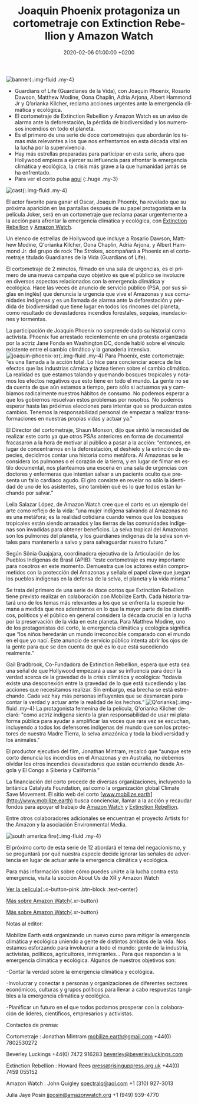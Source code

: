 ﻿---
layout: page-small-width
lang: es
title: "Joaquin Phoenix protagoniza un cortometraje con Extinction Rebellion y Amazon Watch"
slug: joaquin-phoenix-xr
date: 2020-02-06 01:00:00 +0200
categories:
  - press
published: true
header-class: "bg-black text-light-gray"
banner: 
seoImage: /assets/img/press/2020/02/06/banner.jpg
---
![banner](/assets/img/press/2020/02/06/banner.jpg){:.img-fluid .my-4}

-   Guardians of Life (Guardianes de la Vida), con Joaquin Phoenix, Rosario
    Dawson, Matthew Modine, Oona Chaplin, Adria Arjona, Albert Hammond Jr y
    Q’orianka Kilcher, reclama acciones urgentes ante la emergencia
    climática y ecológica.
-   El cortometraje de Extinction Rebellion y Amazon Watch es un aviso de
    alarma ante la deforestación, la pérdida de biodiversidad y los
    numerosos incendios en todo el planeta.
-   Es el primero de una serie de doce cortometrajes que abordarán los temas
    más relevantes a los que nos enfrentamos en esta década vital en la
    lucha por la supervivencia.
-   Hay más estrellas preparadas para participar en esta serie, ahora que
    Hollywood empieza a ejercer su influencia para afrontar la emergencia
    climática y ecológica, la crisis más grave a la que humanidad jamás se
    ha enfrentado.
-   Para ver el corto pulsa [aquí](http://www.mobilize.earth)
{:.huge .my-3}

![cast](/assets/img/press/2020/02/06/CastTurn.jpg){:.img-fluid .my-4}

El actor favorito para ganar el Oscar, Joaquin Phoenix, ha revelado que su
próxima aparición en las pantallas después de su papel protagonista en la
película Joker, será en un cortometraje que reclama pasar urgentemente a la
acción para afrontar la emergencia climática y ecológica, con [Extinction
Rebellion](https://rebellion.global/) y [Amazon
Watch](https://amazonwatch.org/).

Un elenco de estrellas de Hollywood que incluye a Rosario Dawson, Matthew
Modine, Q'orianka Kilcher, Oona Chaplin, Adria Arjona, y Albert Hammond
Jr. del grupo de rock The Strokes, acompañará a Phoenix en el cortometraje
titulado Guardianes de la Vida (Guardians of Life).

El cortometraje de 2 minutos, filmado en una sala de urgencias, es el
primero de una nueva campaña cuyo objetivo es que el público se involucre en
diversos aspectos relacionados con la emergencia climática y ecológica. Hace
las veces de anuncio de servicio público (PSA, por sus siglas en inglés) que
denuncia la urgencia que vive el Amazonas y sus comunidades indígenas y es
un llamada de alarma ante la deforestación y pérdida de biodiversidad que
tiene lugar en todos los rincones del planeta, como resultado de
devastadores incendios forestales, sequías, inundaciones y tormentas.

La participación de Joaquin Phoenix no sorprende dado su historial como
activista. Phoenix fue arrestado recientemente en una protesta organizada
por la actriz Jane Fonda en Washington DC, donde habló sobre el vínculo
existente entre el cambio climático y la ganadería intensiva.
![joaquin-phoenix-xr](/assets/img/press/2020/02/06/JoaquinStill_006.jpg){:.img-fluid
.my-4} Para Phoenix, este cortometraje: “es una llamada a la acción
total. Lo hice para concienciar acerca de los efectos que las industrias
cárnica y láctea tienen sobre el cambio climático. La realidad es que
estamos talando y quemando bosques tropicales y notamos los efectos
negativos que esto tiene en todo el mundo. La gente no se da cuenta de que
aún estamos a tiempo, pero sólo si actuamos ya y cambiamos radicalmente
nuestros hábitos de consumo. No podemos esperar a que los gobiernos
resuelvan estos problemas por nosotros. No podemos esperar hasta las
próximas elecciones para intentar que se produzcan estos cambios. Tenemos la
responsabilidad personal de empezar a realizar transformaciones en nuestras
propias vidas y actuar ya."

El Director del cortometraje, Shaun Monson, dijo que sintió la necesidad de
realizar este corto ya que otros PSAs anteriores en forma de documental
fracasaron a la hora de motivar al público a pasar a la acción: “entonces,
en lugar de concentrarnos en la deforestación, el deshielo y la extinción de
especies, decidimos contar una historia como metáfora. Al Amazonas se le
considera los pulmones o el corazón de la tierra, y en lugar de filmar en
estilo documental, nos planteamos una escena en una sala de urgencias con
doctores y enfermeras que intentan salvar a un paciente oculto que presenta
un fallo cardiaco agudo. El giro consiste en revelar no sólo la identidad de
uno de los asistentes, sino también qué es lo que todos están luchando por
salvar.”

Leila Salazar López, de Amazon Watch cree que el corto es un ejemplo del
arte como reflejo de la vida: “una mujer indígena salvando al Amazonas no es
una metáfora; es la realidad cotidiana cuando vemos que los bosques
tropicales están siendo arrasados y las tierras de las comunidades indígenas
son invadidas para obtener beneficios. La selva tropical del Amazonas son
los pulmones del planeta, y los guardianes indígenas de la selva son vitales
para mantenerla a salvo y para salvaguardar nuestro futuro.”

Según Sônia Guajajara, coordinadora ejecutiva de la Articulación de los
Pueblos Indígenas de Brasil (APIB): “este cortometraje es muy importante
para nosotros en este momento. Demuestra que los actores están comprometidos
con la protección del Amazonas y señala el papel clave que juegan los
pueblos indígenas en la defensa de la selva, el planeta y la vida misma.”

Se trata del primero de una serie de doce cortos que Extinction Rebellion
tiene previsto realizar en colaboración con Mobilize Earth. Cada historia
tratará uno de los temas más relevantes a los que se enfrenta la especie
humana a medida que nos adentramos en lo que la mayor parte de los
científicos, políticos y el público en general considera la década crucial
en la lucha por la preservación de la vida en este planeta.  Para Matthew
Modine, uno de los protagonistas del corto, la emergencia climática y
ecológica significa que “los niños heredarán un mundo irreconocible
comparado con el mundo en el que yo nací. Este anuncio de servicio público
intenta abrir los ojos de la gente para que se den cuenta de qué es lo que
está sucediendo realmente.”

Gail Bradbrook, Co-Fundadora de Extinction Rebellion, espera que esta sea
una señal de que Hollywood empezará a usar su influencia para decir la
verdad acerca de la gravedad de la crisis climática y ecológica: “todavía
existe una desconexión entre la gravedad de lo que está sucediendo y las
acciones que necesitamos realizar. Sin embargo, esa brecha se está
estrechando. Cada vez hay más personas influyentes que se desmarcan para
contar la verdad y actuar ante la realidad de los hechos.”
![Q'orianka](/assets/img/press/2020/02/06/QoriankaTurn.jpg){:.img-fluid
.my-4} La protagonista femenina de la película, Q'orianka Kilcher declaró:
"como actriz indígena siento la gran responsabilidad de usar mi plataforma
pública para ayudar a amplificar las voces que rara vez se escuchan,
incluyendo a todos los defensores indígenas del mundo que son los
protectores de nuestra Madre Tierra, la selva amazónica y toda la
biodiversidad y los animales."

El productor ejecutivo del film, Jonathan Mintram, recalcó que “aunque este
corto denuncia los incendios en el Amazonas y en Australia, no debemos
olvidar los otros incendios devastadores que están ocurriendo desde Angola y
El Congo a Siberia y California.”

La financiación del corto procede de diversas organizaciones, incluyendo la
británica Catalysts Foundation, así como la organización global Climate Save
Movement. El sitio web del corto
[www.mobilize.earth](http://www.mobilize.earth) busca concienciar, llamar a
la acción y recaudar fondos para apoyar el trabajo de [Amazon
Watch](https://amazonwatch.org/) y [Extinction
Rebellion](https://rebellion.global/).

Entre otros colaboradores adicionales se encuentran el proyecto Artists for
the Amazon y la asociación Environmental Media.

![south america
fire](/assets/img/press/2020/02/06/SouthAmericaFire.jpg){:.img-fluid .my-4}

El próximo corto de esta serie de 12 abordará el tema del negacionismo, y se
preguntará por qué nuestra especie decide ignorar las señales de advertencia
en lugar de actuar ante la emergencia climática y ecológica.

Para más información sobre cómo puedes unirte a la lucha contra esta
emergencia, visita la sección About Us de XR y Amazon Watch


[Ver la película](http://www.mobilize.earth){:.o-button-pink .btn-block
.text-center}


[Más sobre Amazon Watch](https://rebellion.global/about-us){.xr-button}


[Más sobre Amazon Watch](https://amazonwatch.org/){.xr-button}

  

Notas al editor:

Mobilize Earth está organizando un nuevo curso para mitigar la emergencia
climática y ecológica uniendo a gente de distintos ámbitos de la vida. Nos
estamos esforzando para involucrar a todo el mundo: gente de la industria,
activistas, políticos, agricultores, inmigrantes... Para que respondan a la
emergencia climática y ecológica. Algunos de nuestros objetivos son:

-Contar la verdad sobre la emergencia climática y ecológica.

-Involucrar y conectar a personas y organizaciones de diferentes sectores
económicos, culturas y grupos políticos para llevar a cabo respuestas
tangibles a la emergencia climática y ecológica.

-Planificar un futuro en el que todos podamos prosperar con la colaboración
de líderes, científicos, empresarios y activistas.


Contactos de prensa:

Cortometraje : Jonathan Mintram
[mobilize.earth@gmail.com](mailto:mobilize.earth@gmail.com) +44(0)
7802530272

Beverley Luckings +44(0) 7472 916283
[beverley@beverleyluckings.com](mailto:beverley@beverleyluckings.com)

Extinction Rebellion : Howard Rees
[press@risinguppress.org.uk](mailto:press@risinguppress.org.uk) +44(0) 7459
055152

Amazon Watch : John Quigley [spectralq@aol.com](mailto:spectralq@aol.com) +1
(310) 927-3013

Julia Jaye Posin [jjposin@amazonwatch.org](mailto:jjposin@amazonwatch.org)
+1 (949) 939-4770
